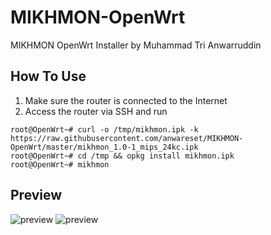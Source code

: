 # MIKHMON-OpenWrt
MIKHMON OpenWrt Installer by Muhammad Tri Anwarruddin

## How To Use
1. Make sure the router is connected to the Internet
2. Access the router via SSH and run
```
root@OpenWrt~# curl -o /tmp/mikhmon.ipk -k https://raw.githubusercontent.com/anwareset/MIKHMON-OpenWrt/master/mikhmon_1.0-1_mips_24kc.ipk
root@OpenWrt~# cd /tmp && opkg install mikhmon.ipk
root@OpenWrt~# mikhmon
```

## Preview
![preview](https://raw.githubusercontent.com/anwareset/MIKHMON-OpenWrt/master/Screenshot_2019-01-26_21-26-09.png)
![preview](https://raw.githubusercontent.com/anwareset/MIKHMON-OpenWrt/master/Screenshot_2019-01-26_21-35-55.png)

